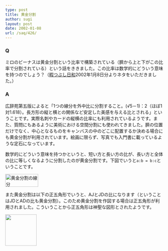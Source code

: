 ```yaml
---
type: post
title: 黄金分割
author: sugi
layout: post
date: 2002-01-08
url: /saq/426/
---
```

### Q 

ミロのビーナスは黄金分割という比率で構築されている（臍から上と下がこの比率で分割されている）という話をききました。この比率は数学的にどういう意味を持つのでしょう？（<a href="http://diary.lycos.co.jp/view.asp?QnDiaryID=11758" onclick="_gaq.push(['_trackEvent', 'outbound-article', 'http://diary.lycos.co.jp/view.asp?QnDiaryID=11758', '暇つぶし日和']);" >暇つぶし日和</a>2002年1月8日分よりネタをいただきました。）

### A 

広辞苑第五版によると「1つの線分を外中比に分割すること。(√5－1)：2（ほぼ1対1.618）。長方形の縦と横との関係など安定した美感を与える比とされる」ということです。実際名刺やカードの縦横の比率にも利用されているようです。また、質問にもあるように美術における空間分割にも使われてきました。臍の位置だけでなく、中心となるものをキャンバスの中のどこに配置するか決める場合にも黄金分割が利用されています。絵画に限らず、写真でも入門書に載っているような定石になっています。

数学的にどういう意味を持つかというと、短い方と長い方の比が、長い方と全体の比に等しくなるように分割したのが黄金分割です。下図でいうと`a:b = b:c`ということです。

<div>
  <img src="/images/saq/goldsect.png" alt="黄金分割の線分" width="105" height="41" />
</div>

また黄金分割は以下の正五角形でいうと、AJとJDの比になります（ということはJDとADの比も黄金分割）。このため黄金分割を作図する場合は正五角形が利用されました。こういうことから正五角形は神聖な図形とされたようです。

<div>
  <img src="/images/saq/pent0.png" width="100" height="100" border="0" />
</div>